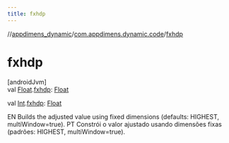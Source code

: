 ```yaml
---
title: fxhdp
---
```

//[appdimens_dynamic](../../index.html)/[com.appdimens.dynamic.code](index.html)/[fxhdp](fxhdp.html)



# fxhdp



[androidJvm]\
val [Float](https://kotlinlang.org/api/core/kotlin-stdlib/kotlin/-float/index.html).[fxhdp](fxhdp.html): [Float](https://kotlinlang.org/api/core/kotlin-stdlib/kotlin/-float/index.html)

val [Int](https://kotlinlang.org/api/core/kotlin-stdlib/kotlin/-int/index.html).[fxhdp](fxhdp.html): [Float](https://kotlinlang.org/api/core/kotlin-stdlib/kotlin/-float/index.html)



EN Builds the adjusted value using fixed dimensions (defaults: HIGHEST, multiWindow=true). PT Constrói o valor ajustado usando dimensões fixas (padrões: HIGHEST, multiWindow=true).



